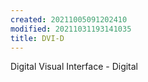 ```yaml
---
created: 20211005091202410
modified: 20211031193141035
title: DVI-D
---
```


Digital Visual Interface - Digital
